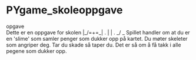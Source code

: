 # PYgame_skoleoppgave
opgave                         
Dette er en oppgave for skolen |_/=+=\_|
.                                 | |
.                                _/ \_
Spillet handler om at du er en 'slime' som samler penger som dukker opp på kartet.
Du møter skeleter som angriper deg. Tar du skade så taper du.
Det er så om å få takk i alle pegene som dukker opp. 